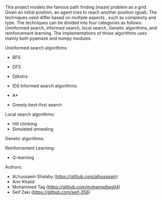 This project models the famous path finding (maze) problem as a grid. Given an initial position, an agent tries to reach another position (goal). The techniques used differ based on multiple aspects ,
such as complexity and type. The techniques can be divided into four categories as follows: Uninformed search, informed search, local search, Genetic algorithms, and reinforcement learning. 
The implementations of those algorithms uses mainly both pyamaze and numpy modules.

Uninformed search algorithms:

  - BFS
  - DFS
  - Djikstra
  - IDS
Informed search algorithms:

  - A*
  - Greedy best-first search
  
Local search algorithms:

  - Hill climbing
  - Simulated annealing
  
Genetic algorithms.

Reinforcement Learning:

  - Q-learning
    
Authors:

  - ALhussaein Shalaby (https://github.com/alhusseain)
  - Amr Khalid
  - Mohammed Tag (https://github.com/mohamedtag04)
  - Seif Zaki (https://github.com/seif-356)
